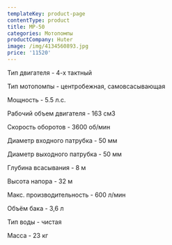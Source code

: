 ```yaml
---
templateKey: product-page
contentType: product
title: MP-50
categories: Мотопомпы
productCompany: Huter
image: /img/4134560893.jpg
price: '11520'
---
```

Тип двигателя - 4-х тактный

Тип мотопомпы - центробежная, самовсасывающая

Мощность - 5.5 л.с.

Рабочий объем двигателя - 163 см3

Скорость оборотов - 3600 об/мин

Диаметр входного патрубка - 50 мм

Диаметр выходного патрубка - 50 мм

Глубина всасывания - 8 м

Высота напора - 32 м

Макс. производительность - 600 л/мин

Объём бака - 3,6 л

Тип воды - чистая

Масса - 23 кг
